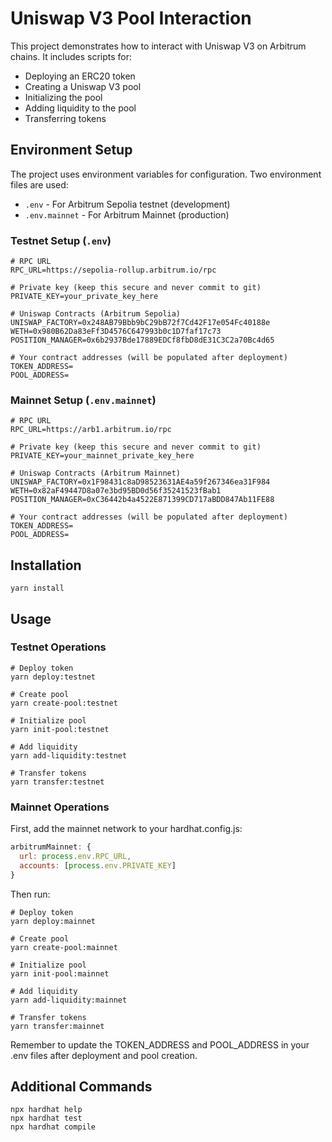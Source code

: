 # Uniswap V3 Pool Interaction

This project demonstrates how to interact with Uniswap V3 on Arbitrum chains. It includes scripts for:

- Deploying an ERC20 token
- Creating a Uniswap V3 pool
- Initializing the pool
- Adding liquidity to the pool
- Transferring tokens

## Environment Setup

The project uses environment variables for configuration. Two environment files are used:

- `.env` - For Arbitrum Sepolia testnet (development)
- `.env.mainnet` - For Arbitrum Mainnet (production)

### Testnet Setup (`.env`)

```
# RPC URL
RPC_URL=https://sepolia-rollup.arbitrum.io/rpc

# Private key (keep this secure and never commit to git)
PRIVATE_KEY=your_private_key_here

# Uniswap Contracts (Arbitrum Sepolia)
UNISWAP_FACTORY=0x248AB79Bbb9bC29bB72f7Cd42F17e054Fc40188e
WETH=0x980B62Da83eFf3D4576C647993b0c1D7faf17c73
POSITION_MANAGER=0x6b2937Bde17889EDCf8fbD8dE31C3C2a70Bc4d65

# Your contract addresses (will be populated after deployment)
TOKEN_ADDRESS=
POOL_ADDRESS=
```

### Mainnet Setup (`.env.mainnet`)

```
# RPC URL
RPC_URL=https://arb1.arbitrum.io/rpc

# Private key (keep this secure and never commit to git)
PRIVATE_KEY=your_mainnet_private_key_here

# Uniswap Contracts (Arbitrum Mainnet)
UNISWAP_FACTORY=0x1F98431c8aD98523631AE4a59f267346ea31F984
WETH=0x82aF49447D8a07e3bd95BD0d56f35241523fBab1
POSITION_MANAGER=0xC36442b4a4522E871399CD717aBDD847Ab11FE88

# Your contract addresses (will be populated after deployment)
TOKEN_ADDRESS=
POOL_ADDRESS=
```

## Installation

```shell
yarn install
```

## Usage

### Testnet Operations

```shell
# Deploy token
yarn deploy:testnet

# Create pool
yarn create-pool:testnet

# Initialize pool
yarn init-pool:testnet

# Add liquidity
yarn add-liquidity:testnet

# Transfer tokens
yarn transfer:testnet
```

### Mainnet Operations

First, add the mainnet network to your hardhat.config.js:

```javascript
arbitrumMainnet: {
  url: process.env.RPC_URL,
  accounts: [process.env.PRIVATE_KEY]
}
```

Then run:

```shell
# Deploy token
yarn deploy:mainnet

# Create pool
yarn create-pool:mainnet

# Initialize pool
yarn init-pool:mainnet

# Add liquidity
yarn add-liquidity:mainnet

# Transfer tokens
yarn transfer:mainnet
```

Remember to update the TOKEN_ADDRESS and POOL_ADDRESS in your .env files after deployment and pool creation.

## Additional Commands

```shell
npx hardhat help
npx hardhat test
npx hardhat compile
```
